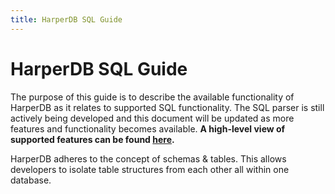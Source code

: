 ```yaml
---
title: HarperDB SQL Guide
---
```


# HarperDB SQL Guide

The purpose of this guide is to describe the available functionality of HarperDB as it relates to supported SQL functionality. The SQL parser is still actively being developed and this document will be updated as more features and functionality becomes available. **A high-level view of supported features can be found [here](./features-matrix).**

HarperDB adheres to the concept of schemas & tables. This allows developers to isolate table structures from each other all within one database.

